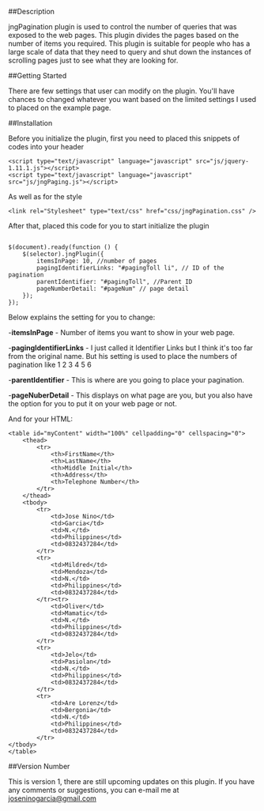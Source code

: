 ##Description

jngPagination plugin is used to control the number of queries that was exposed to the web pages. This plugin divides the pages based on the number of items you required. This plugin is suitable for people who has a large scale of data that they need to query and shut down the instances of scrolling pages just to see what they are looking for. 

##Getting Started

There are few settings that user can modify on the plugin. You'll have chances to changed whatever you want based on the limited settings I used to placed on the example page. 

##Installation

Before you initialize the plugin, first you need to placed this snippets of codes into your header

```
<script type="text/javascript" language="javascript" src="js/jquery-1.11.1.js"></script>
<script type="text/javascript" language="javascript" src="js/jngPaging.js"></script>
```

As well as for the style

```
<link rel="Stylesheet" type="text/css" href="css/jngPagination.css" />
```

After that, placed this code for you to start initialize the plugin

```

$(document).ready(function () {
    $(selector).jngPlugin({
        itemsInPage: 10, //number of pages
        pagingIdentifierLinks: "#pagingToll li", // ID of the pagination
        parentIdentifier: "#pagingToll", //Parent ID
        pageNumberDetail: "#pageNum" // page detail
    });
});

```

Below explains the setting for you to change:

-**itemsInPage** - Number of items you want to show in your web page.

-**pagingIdentifierLinks** - I just called it Identifier Links but I think it's too far from the original name. But his setting is used to place the numbers of pagination like 1 2 3 4 5 6 

-**parentIdentifier** - This is where are you going to place your pagination.

-**pageNuberDetail** - This displays on what page are you, but you also have the option for you to put it on your web page or not. 

And for your HTML:

```
<table id="myContent" width="100%" cellpadding="0" cellspacing="0">
    <thead>
        <tr>
            <th>FirstName</th>
            <th>LastName</th>
            <th>Middle Initial</th>
            <th>Address</th>
            <th>Telephone Number</th>
        </tr>
    </thead>
    <tbody>
        <tr>
            <td>Jose Nino</td>
            <td>Garcia</td>
            <td>N.</td>
            <td>Philippines</td>
            <td>0832437284</td>
        </tr>
        <tr>
            <td>Mildred</td>
            <td>Mendoza</td>
            <td>N.</td>
            <td>Philippines</td>
            <td>0832437284</td>
        </tr><tr>
            <td>Oliver</td>
            <td>Mamatic</td>
            <td>N.</td>
            <td>Philippines</td>
            <td>0832437284</td>
        </tr>
        <tr>
            <td>Jelo</td>
            <td>Pasiolan</td>
            <td>N.</td>
            <td>Philippines</td>
            <td>0832437284</td>
        </tr>
        <tr>
            <td>Are Lorenz</td>
            <td>Bergonia</td>
            <td>N.</td>
            <td>Philippines</td>
            <td>0832437284</td>
        </tr>
</tbody>
</table>
```

##Version Number

This is version 1, there are still upcoming updates on this plugin. If you have any comments or suggestions, you can e-mail me at joseninogarcia@gmail.com

